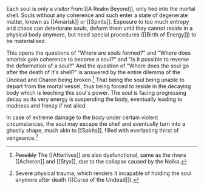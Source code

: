 Each soul is only a visitor from [[A Realm Beyond]], only tied into the mortal shell.
Souls without any coherence and such enter a state of degenerate matter, known as [[Amarisk]] or [[Spirits]]. Exposure to too much entropy and chaos can deteriorate souls, deform them until they cannot reside in a physical body anymore, but need special procedures ([[Birth of Energy]]) to be materialised. 

This opens the questions of "Where are souls formed?" and "Where does amarisk gain coherence to become a soul?" and "Is it possible to reverse the deformation of a soul?"
And the question of "Where does the soul go after the death of it's shell?" is answered by the entire dilemma of the Undead and Charon being broken.[^2]
	That being the soul being unable to depart from the mortal vessel, thus being forced to reside in the decaying body which is leeching this soul's power. 
	The soul is facing progressing decay as its very energy is suspending the body, eventually leading to madness and frenzy if not ailed. 

In case of extreme damage to the body under certain violent circumstances, the soul may escape the shell and eventually turn into a ghastly shape, much akin to [[Spirits]], filled with everlasting thirst of vengeance.[^1]




[^1]: Severe physical trauma, which renders it incapable of holding the soul anymore after death ([[Curse of the Undead]]).
[^2]: ~~Possibly~~ The [[Afterlives]] are also dysfunctional, same as the rivers [[Acheron]] and [[Styx]], due to the collapse caused by the Nolka. 